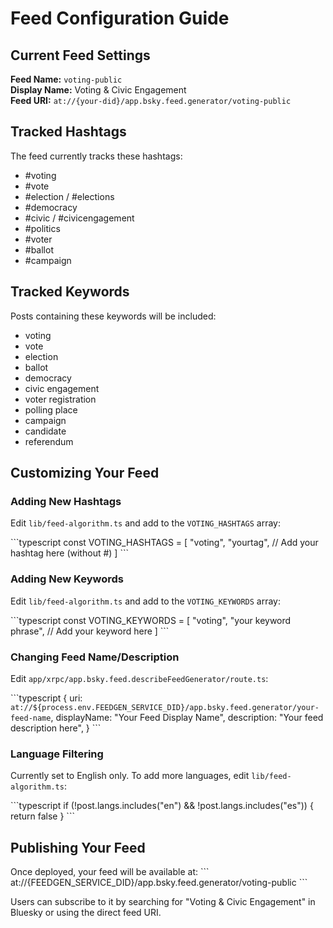 # Feed Configuration Guide

## Current Feed Settings

**Feed Name:** `voting-public`  
**Display Name:** Voting & Civic Engagement  
**Feed URI:** `at://{your-did}/app.bsky.feed.generator/voting-public`

## Tracked Hashtags

The feed currently tracks these hashtags:
- #voting
- #vote
- #election / #elections
- #democracy
- #civic / #civicengagement
- #politics
- #voter
- #ballot
- #campaign

## Tracked Keywords

Posts containing these keywords will be included:
- voting
- vote
- election
- ballot
- democracy
- civic engagement
- voter registration
- polling place
- campaign
- candidate
- referendum

## Customizing Your Feed

### Adding New Hashtags

Edit `lib/feed-algorithm.ts` and add to the `VOTING_HASHTAGS` array:

\`\`\`typescript
const VOTING_HASHTAGS = [
  "voting",
  "yourtag", // Add your hashtag here (without #)
]
\`\`\`

### Adding New Keywords

Edit `lib/feed-algorithm.ts` and add to the `VOTING_KEYWORDS` array:

\`\`\`typescript
const VOTING_KEYWORDS = [
  "voting",
  "your keyword phrase", // Add your keyword here
]
\`\`\`

### Changing Feed Name/Description

Edit `app/xrpc/app.bsky.feed.describeFeedGenerator/route.ts`:

\`\`\`typescript
{
  uri: `at://${process.env.FEEDGEN_SERVICE_DID}/app.bsky.feed.generator/your-feed-name`,
  displayName: "Your Feed Display Name",
  description: "Your feed description here",
}
\`\`\`

### Language Filtering

Currently set to English only. To add more languages, edit `lib/feed-algorithm.ts`:

\`\`\`typescript
if (!post.langs.includes("en") && !post.langs.includes("es")) {
  return false
}
\`\`\`

## Publishing Your Feed

Once deployed, your feed will be available at:
\`\`\`
at://{FEEDGEN_SERVICE_DID}/app.bsky.feed.generator/voting-public
\`\`\`

Users can subscribe to it by searching for "Voting & Civic Engagement" in Bluesky or using the direct feed URI.
